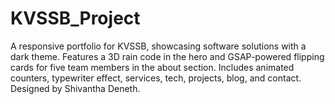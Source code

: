# KVSSB_Project
A responsive portfolio for KVSSB, showcasing software solutions with a dark theme. Features a 3D rain code  in the hero and GSAP-powered flipping cards for five team members in the about section. Includes animated counters, typewriter effect, services, tech, projects, blog, and contact. Designed by Shivantha Deneth.
